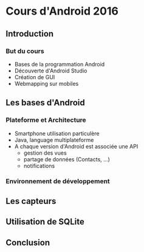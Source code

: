 # Cours d'Android 2016

## Introduction

### But du cours

* Bases de la programmation Android
* Découverte d'Android Studio
* Création de GUI
* Webmapping sur mobiles

## Les bases d'Android

### Plateforme et Architecture

* Smartphone utilisation particulère
* Java, language multiplateforme
* A chaque version d'Android est associée une API
  * gestion des vues
  * partage de données (Contacts, ...)
  * notifications

### Environnement de développement


## Les capteurs

## Utilisation de SQLite

## Conclusion
